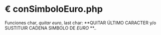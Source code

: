 # € conSimboloEuro.php
Funciones char, *quitar euro*, last char: **QUITAR ÚLTIMO CARACTER y/o SUSTITUIR CADENA SIMBOLO DE *EURO* **..
